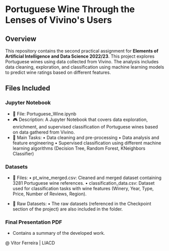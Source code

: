 # Portuguese Wine Through the Lenses of Vivino's Users

## Overview

This repository contains the second practical assignment for **Elements of Artificial Intelligence and Data Science 2022/23**. This project explores Portuguese wines using data collected from Vivino. The analysis includes data cleaning, exploration, and classification using machine learning models to predict wine ratings based on different features.

## Files Included 

### Jupyter Notebook

- 📌 File: Portuguese_Wine.ipynb
- 🎮 Description: A Jupyter Notebook that covers data exploration, enrichment, and supervised classification of Portuguese wines based on data gathered from Vivino.
- 🔧 Main Tasks:
	•	Data cleaning and pre-processing
	•	Data analysis and feature engineering
	•	Supervised classification using different machine learning algorithms (Decision Tree, Random Forest, KNeighbors Classifier)

### Datasets

- 📌 Files:
	•	pt_wine_merged.csv: Cleaned and merged dataset containing 3281 Portuguese wine references.
	•	classification_data.csv: Dataset used for classification tasks with wine features (Winery, Year, Type, Price, Number of Reviews, Region).

- 📌 Raw Datasets:
	•	The raw datasets (referenced in the Checkpoint section of the project) are also included in the folder.

### Final Presentation PDF

- Contains a summary of the developed work.
 

@ Vítor Ferreira | LIACD
